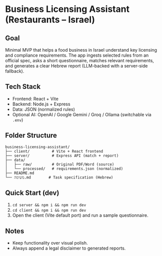 # Business Licensing Assistant (Restaurants – Israel)

## Goal
Minimal MVP that helps a food business in Israel understand key licensing and compliance requirements. The app ingests selected rules from an official spec, asks a short questionnaire, matches relevant requirements, and generates a clear Hebrew report (LLM-backed with a server-side fallback).

## Tech Stack
- Frontend: React + Vite
- Backend: Node.js + Express
- Data: JSON (normalized rules)
- Optional AI: OpenAI / Google Gemini / Groq / Ollama (switchable via `.env`)

## Folder Structure
```
business-licensing-assistant/
├── client/          # Vite + React frontend
├── server/          # Express API (match + report)
├── data/
│   ├── raw/         # Original PDF/Word (source)
│   └── processed/   # requirements.json (normalized)
├── README.md
└── משימה.md        # Task specification (Hebrew)
```

## Quick Start (dev)
1. `cd server && npm i && npm run dev`
2. `cd client && npm i && npm run dev`
3. Open the client (Vite default port) and run a sample questionnaire.

## Notes
- Keep functionality over visual polish.
- Always append a legal disclaimer to generated reports.
